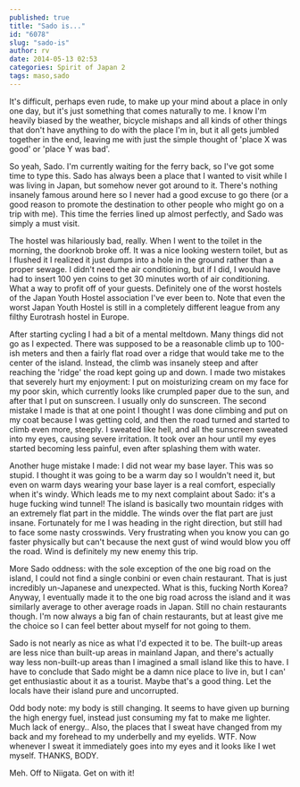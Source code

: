 ```yaml
---
published: true
title: "Sado is..."
id: "6078"
slug: "sado-is"
author: rv
date: 2014-05-13 02:53
categories: Spirit of Japan 2
tags: maso,sado
---
```

It's difficult, perhaps even rude, to make up your mind about a place in only one day, but it's just something that comes naturally to me. I know I'm heavily biased by the weather, bicycle mishaps and all kinds of other things that don't have anything to do with the place I'm in, but it all gets jumbled together in the end, leaving me with just the simple thought of 'place X was good' or 'place Y was bad'.

So yeah, Sado. I'm currently waiting for the ferry back, so I've got some time to type this. Sado has always been a place that I wanted to visit while I was living in Japan, but somehow never got around to it. There's nothing insanely famous around here so I never had a good excuse to go there (or a good reason to promote the destination to other people who might go on a trip with me). This time the ferries lined up almost perfectly, and Sado was simply a must visit.

The hostel was hilariously bad, really. When I went to the toilet in the morning, the doorknob broke off. It was a nice looking western toilet, but as I flushed it I realized it just dumps into a hole in the ground rather than a proper sewage. I didn't need the air conditioning, but if I did, I would have had to insert 100 yen coins to get 30 minutes worth of air conditioning. What a way to profit off of your guests. Definitely one of the worst hostels of the Japan Youth Hostel association I've ever been to. Note that even the worst Japan Youth Hostel is still in a completely different league from any filthy Eurotrash hostel in Europe.

After starting cycling I had a bit of a mental meltdown. Many things did not go as I expected. There was supposed to be a reasonable climb up to 100-ish meters and then a fairly flat road over a ridge that would take me to the center of the island. Instead, the climb was insanely steep and after reaching the 'ridge' the road kept going up and down. I made two mistakes that severely hurt my enjoyment: I put on moisturizing cream on my face for my poor skin, which currently looks like crumpled paper due to the sun, and after that I put on sunscreen. I usually only do sunscreen. The second mistake I made is that at one point I thought I was done climbing and put on my coat because I was getting cold, and then the road turned and started to climb even more, steeply. I sweated like hell, and all the sunscreen sweated into my eyes, causing severe irritation. It took over an hour until my eyes started becoming less painful, even after splashing them with water.

Another huge mistake I made: I did not wear my base layer. This was so stupid. I thought it was going to be a warm day so I wouldn't need it, but even on warm days wearing your base layer is a real comfort, especially when it's windy. Which leads me to my next complaint about Sado: it's a huge fucking wind tunnel! The island is basically two mountain ridges with an extremely flat part in the middle. The winds over the flat part are just insane. Fortunately for me I was heading in the right direction, but still had to face some nasty crosswinds. Very frustrating when you know you can go faster physically but can't because the next gust of wind would blow you off the road. Wind is definitely my new enemy this trip.

More Sado oddness: with the sole exception of the one big road on the island, I could not find a single conbini or even chain restaurant. That is just incredibly un-Japanese and unexpected. What is this, fucking North Korea? Anyway, I eventually made it to the one big road across the island and it was similarly average to other average roads in Japan. Still no chain restaurants though. I'm now always a big fan of chain restaurants, but at least give me the choice so I can feel better about myself for not going to them.

Sado is not nearly as nice as what I'd expected it to be. The built-up areas are less nice than built-up areas in mainland Japan, and there's actually way less non-built-up areas than I imagined a small island like this to have. I have to conclude that Sado might be a damn nice place to live in, but I can' get enthusiastic about it as a tourist. Maybe that's a good thing. Let the locals have their island pure and uncorrupted.

Odd body note: my body is still changing. It seems to have given up burning the high energy fuel, instead just consuming my fat to make me lighter. Much lack of energy.. Also, the places that I sweat have changed from my back and my forehead to my underbelly and my eyelids. WTF. Now whenever I sweat it immediately goes into my eyes and it looks like I wet myself. THANKS, BODY.

Meh. Off to Niigata. Get on with it!
